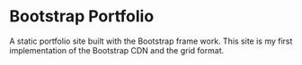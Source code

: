 # Bootstrap Portfolio

A static portfolio site built with the Bootstrap frame work. This site is my first implementation of the Bootstrap CDN and the grid format.

